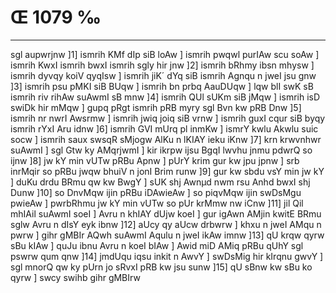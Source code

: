 # Œ 1079 ‰
---
sgl aupwrjnw ]1] ismrih KMf dIp siB loAw ] ismrih pwqwl purIAw
scu soAw ] ismrih KwxI ismrih bwxI ismrih sgly hir jnw ]2]
ismrih bRhmy ibsn mhysw ] ismrih dyvqy koiV qyqIsw ] ismrih jiK´ dYq
siB ismrih Agnqu n jweI jsu gnw ]3] ismrih psu pMKI siB BUqw ]
ismrih bn prbq AauDUqw ] lqw blI swK sB ismrih riv rihAw
suAwmI sB mnw ]4] ismrih QUl sUKm siB jMqw ] ismrih isD swiDk
hir mMqw ] gupq pRgt ismrih pRB myry sgl Bvn kw pRB Dnw ]5]
ismrih nr nwrI Awsrmw ] ismrih jwiq joiq siB vrnw ] ismrih guxI
cqur siB byqy ismrih rYxI Aru idnw ]6] ismrih GVI mUrq pl inmKw ]
ismrY kwlu Akwlu suic socw ] ismrih saux swsqR sMjogw AlKu n lKIAY
ieku iKnw ]7] krn krwvnhwr suAwmI ] sgl Gtw ky AMqrjwmI ] kir
ikrpw ijsu BgqI lwvhu jnmu pdwrQ so ijnw ]8] jw kY min vUTw pRBu
Apnw ] pUrY krim gur kw jpu jpnw ] srb inrMqir so pRBu jwqw bhuiV n
jonI Brim runw ]9] gur kw sbdu vsY min jw kY ] duKu drdu BRmu qw kw
BwgY ] sUK shj Awnµd nwm rsu Anhd bwxI shj Dunw ]10] so DnvMqw
ijin pRBu iDAwieAw ] so piqvMqw ijin swDsMgu pwieAw ] pwrbRhmu jw kY
min vUTw so pUr krMmw nw iCnw ]11] jil Qil mhIAil suAwmI soeI ]
Avru n khIAY dUjw koeI ] gur igAwn AMjin kwitE BRmu sglw Avru n
dIsY eyk ibnw ]12] aUcy qy aUcw drbwrw ] khxu n jweI AMqu n pwrw ]
gihr gMBIr AQwh suAwmI Aqulu n jweI ikAw imnw ]13] qU krqw qyrw
sBu kIAw ] quJu ibnu Avru n koeI bIAw ] Awid miD AMiq pRBu qUhY sgl
pswrw qum qnw ]14] jmdUqu iqsu inkit n AwvY ] swDsMig hir kIrqnu
gwvY ] sgl mnorQ qw ky pUrn jo sRvxI pRB kw jsu sunw ]15] qU sBnw kw
sBu ko qyrw ] swcy swihb gihr gMBIrw
####
